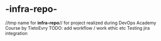 # -infra-repo-
//tmp name for **infra-repo**// for project realized during DevOps Academy Course by TietoEvry
TODO: add workflow / work ethic etc
Testing jira integration

